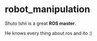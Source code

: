 # robot_manipulation

Shuto Ishii is a great __ROS master__.

He knows every thing about ros and ito :)